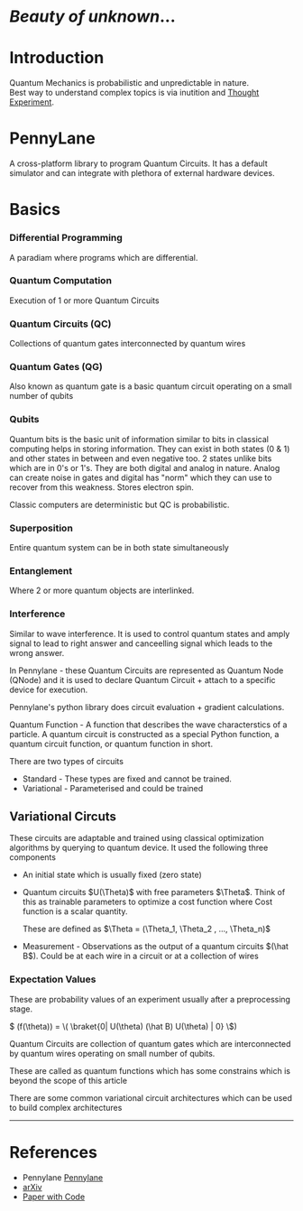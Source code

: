 
# *Beauty of unknown*...


# Introduction

Quantum Mechanics is probabilistic and unpredictable in nature.  
Best way to understand complex topics is via inutition and [Thought Experiment](https://en.wikipedia.org/wiki/Einstein%27s_thought_experiments).



# PennyLane 

A cross-platform library to program Quantum Circuits. It has a default simulator and can integrate with plethora of external hardware devices.



# Basics
  
### Differential Programming 
A paradiam where programs which are differential. 

### Quantum Computation 
Execution of 1 or more Quantum Circuits

### Quantum Circuits (QC)
Collections of quantum gates interconnected by quantum wires   

### Quantum Gates (QG) 
Also known as  quantum gate is a basic quantum circuit operating on a small number of qubits  

### Qubits 
Quantum bits is the basic unit of information similar to bits in classical computing helps in storing information. They can exist in both states (0 & 1) and other states in between and even negative too. 2 states unlike bits which are in 0's or 1's. They are both digital and analog in nature. Analog can create noise in gates and digital has "norm" which they can use to recover from this weakness. Stores electron spin. 

Classic computers are deterministic but QC is probabilistic.

### Superposition 
Entire quantum system can be in both state simultaneously

### Entanglement 
Where 2 or more quantum objects are interlinked.

### Interference 
Similar to wave interference. It is used to control quantum states and amply signal to lead to right answer and canceelling signal which leads to the wrong answer.

<let us draw a diagram> 


In Pennylane - these Quantum Circuits are represented as Quantum Node (QNode) and it is used to declare Quantum Circuit + attach to a specific device for execution.

Pennylane's python library does circuit evaluation + gradient calculations.

Quantum Function - A function that describes the wave characterstics of a particle. A quantum circuit is constructed as a special Python function, a quantum circuit function, or quantum function in short. 
<br>




There are two types of circuits 

* Standard - These types are fixed and cannot be trained.
* Variational - Parameterised and could be trained 

## Variational Circuts

These circuits are adaptable and trained using classical optimization algorithms by querying to quantum device. It used the following three components   

- An initial state which is usually fixed (zero state)

- Quantum circuits \$U(\Theta)$ with free parameters \$\Theta$. Think of this as trainable parameters to optimize a cost function where Cost function is a scalar quantity.

    These are defined as  \$\Theta = (\Theta_1, \Theta_2 , ..., \Theta_n)$

- Measurement - Observations as the output of a quantum circuits \$(\hat B$). Could be at each wire in a circuit or at a collection of wires 

### Expectation Values
These are probability values of an experiment usually after a preprocessing stage. 
 
\$ (f(\theta))  = \\( \braket{0| U(\theta) (\hat B) U(\theta) | 0} \\$)  


Quantum Circuits are collection of quantum gates which are interconnected by quantum wires operating on small number of qubits.

These are called as quantum functions which has some constrains which is beyond the scope of this article


There are some common variational circuit architectures which can be used to build complex architectures

---
# References

* Pennylane [Pennylane](https://pennylane.ai/)
* [arXiv](https://arxiv.org/)  
* [Paper with Code](https://paperswithcode.com/)  
